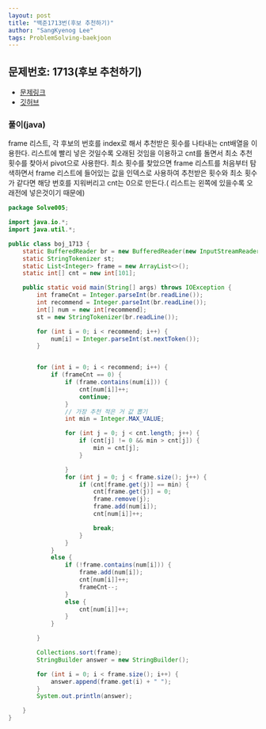 ```yaml
---
layout: post
title: "백준1713번(후보 추천하기)"
author: "SangKyenog Lee"
tags: ProblemSolving-baekjoon
---
```


## 문제번호: 1713(후보 추천하기)
- [문제링크](https://www.acmicpc.net/problem/1713)
- [깃허브](https://github.com/sksk713/PS/blob/master/Solve005/boj_1713.java)

### 풀이(java)
frame 리스트, 각 후보의 번호를 index로 해서 추천받은 횟수를 나타내는 cnt배열을 이용한다.
리스트에 빨리 넣은 것일수록 오래된 것임을 이용하고 cnt를 돌면서 최소 추천횟수를 찾아서 pivot으로 사용한다. 최소 횟수를 찾았으면 frame 리스트를 처음부터 탐색하면서 frame 리스트에 들어있는 값을 인덱스로 사용하여 추천받은 횟수와 최소 횟수가 같다면 해당 번호를 지워버리고 cnt는 0으로 만든다.( 리스트는 왼쪽에 있을수록 오래전에 넣은것이기 때문에)

```java
package Solve005;

import java.io.*;
import java.util.*;

public class boj_1713 {
    static BufferedReader br = new BufferedReader(new InputStreamReader(System.in));
    static StringTokenizer st;
    static List<Integer> frame = new ArrayList<>();
    static int[] cnt = new int[101];

    public static void main(String[] args) throws IOException {
        int frameCnt = Integer.parseInt(br.readLine());
        int recommend = Integer.parseInt(br.readLine());
        int[] num = new int[recommend];
        st = new StringTokenizer(br.readLine());

        for (int i = 0; i < recommend; i++) {
            num[i] = Integer.parseInt(st.nextToken());
        }


        for (int i = 0; i < recommend; i++) {
            if (frameCnt == 0) {
                if (frame.contains(num[i])) {
                    cnt[num[i]]++;
                    continue;
                }
                // 가장 추천 적은 거 값 뽑기
                int min = Integer.MAX_VALUE;

                for (int j = 0; j < cnt.length; j++) {
                    if (cnt[j] != 0 && min > cnt[j]) {
                        min = cnt[j];
                    }

                }
                for (int j = 0; j < frame.size(); j++) {
                    if (cnt[frame.get(j)] == min) {
                        cnt[frame.get(j)] = 0;
                        frame.remove(j);
                        frame.add(num[i]);
                        cnt[num[i]]++;

                        break;
                    }
                }
            }
            else {
                if (!frame.contains(num[i])) {
                    frame.add(num[i]);
                    cnt[num[i]]++;
                    frameCnt--;
                }
                else {
                    cnt[num[i]]++;
                }
            }

        }

        Collections.sort(frame);
        StringBuilder answer = new StringBuilder();

        for (int i = 0; i < frame.size(); i++) {
            answer.append(frame.get(i) + " ");
        }
        System.out.println(answer);

    }
}
```